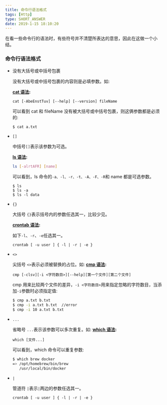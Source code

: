 ```yaml
---
title: 命令行语法格式
tags: [Http]
type: SHORT_ANSWER
date: 2019-1-15 18:10:20
---
```


在看一些命令行的语法时，有些符号并不清楚所表达的意思，因此在这做一个小结。

### 命令行语法格式

- 没有大括号或中括号包裹

  没有大括号或中括号包裹的内容则是必填参数。如:

  **[cat 语法](https://www.runoob.com/linux/linux-comm-cat.html):**

  ```
  cat [-AbeEnstTuv] [--help] [--version] fileName
  ```

  可以看到 cat 和 fileName 没有被大括号或中括号包裹，则这俩参数都是必须的:

  ```sh
  $ cat a.txt
  ```

- `[]`

  中括号`[]`表示该参数为可选。

  **[ls 语法](https://www.runoob.com/linux/linux-comm-ls.html):**

  ```sh
  ls [-alrtAFR] [name]
  ```

  可以看到，ls 命令的`-a、-l、-r、-t、-A、-F、-R`和 name 都是可选参数。

  ```
  $ ls
  $ ls -a
  $ ls -l data
  ```

- `{}`

  大括号 `{}`表示括号内的参数任选其一，比较少见。

  **[crontab 语法](https://www.runoob.com/linux/linux-comm-crontab.html):**

  如下`-l`、`-r`、`-e`任选其一。

  ```
  crontab [ -u user ] { -l | -r | -e }
  ```

- `<>`

  尖括号 `<>`表示必须被替换的占位。如:
  **[cmp 语法](https://www.runoob.com/linux/linux-comm-cmp.html):**

  ```
  cmp [-clsv][-i <字符数目>][--help][第一个文件][第二个文件]
  ```

  cmp 用来比较两个文件的差异，`-i <字符数目>`用来指定忽略的字符数目，当添加`-i`参数时必须指定值:

  ```sh
  $ cmp a.txt b.txt
  $ cmp -i a.txt b.txt  //error
  $ cmp -i 10 a.txt b.txt
  ```

- `...`

  省略号 `...`表示该参数可以多次重复。如:
  **[which 语法](https://www.runoob.com/linux/linux-comm-which.html):**

  ```
  which [文件...]
  ```

  可以看到，which 命令可以重复参数:

  ```sh
  $ which brew docker
  => /opt/homebrew/bin/brew
     /usr/local/bin/docker
  ```

- `|`

  管道符 `|`表示`|`两边的参数任选其一。

  ```
  crontab [ -u user ] { -l | -r | -e }
  ```
